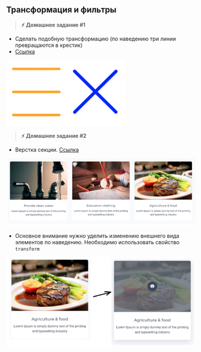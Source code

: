 
## Трансформация и фильтры

> **⚡️ Домашнее задание #1**
- Сделать подобную трансформацию (по наведению три линии превращаются в крестик)
- [Ссылка](https://codepen.io/Sergeenkov/pen/JZpEBL)

<img src="./img/img1.png" />

> **⚡️ Домашнее задание #2**
- Верстка секции. [Ссылка](http://www.templatemonsterpreview.com/ru/demo/101096.html)

<img src="./img/img2.png" />

- Основное внимание нужно уделить изменению внешнего вида элементов по наведению. Необходимо использовать свойство `transform`

<img src="./img/img3.png" />
